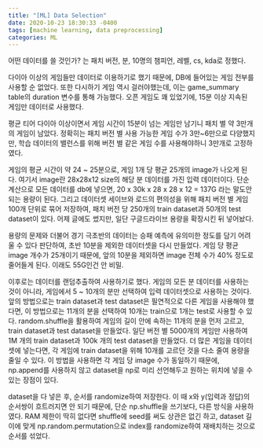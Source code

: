 ```yaml
---
title: "[ML] Data Selection"
date: 2020-10-23 18:30:33 -0400
tags: [machine learning, data preprocessing]
categories: ML
---
```


어떤 데이터를 쓸 것인가? 는 패치 버전, 분, 10명의 챔피언, 레벨, cs, kda로 정했다.

다이아 이상의 게임들만 데이터로 이용하기로 했기 때문에, DB에 들어있는 게임 전부를 사용할 순 없었다.
또한 다시하기 게임 역시 걸러야했는데, 이는 game_summary table의 duration 변수를 통해 가능했다.
오픈 게임도 꽤 있었기에, 15분 이상 지속된 게임만 데이터로 사용했다.

평균 티어 다이아 이상이면서 게임 시간이 15분이 넘는 게임만 남기니 패치 별 약 3만개의 게임이 남았다.
정확히는 패치 버전 별 사용 가능한 게임 수가 3만~6만으로 다양했지만,
학습 데이터의 밸런스를 위해 버전 별 같은 게임 수를 사용해야하니 3만개로 고정하였다.

게임의 평균 시간이 약 24 ~ 25분으로, 게임 1개 당 평균 25개의 image가 나오게 된다.
여기서 image란 28x28x12 size의 해당 분 데이터를 가진 입력 데이터이다.
단순 계산으로 모든 데이터를 db에 넣으면, 20 x 30k x 28 x 28 x 12 = 137G 라는 말도안되는 용량이 된다.
그리고 데이터셋 세이브와 로드의 편의성을 위해 패치 버전 별 게임 100개 단위로 묶어 저장하여,
패치 버전 당 250개의 train dataset과 50개의 test dataset이 있다.
어제 글에도 썼지만, 일단 구글드라이브 용량을 확장시킨 뒤 넣어놨다.

용량의 문제와 더불어 경기 극초반의 데이터는 승패 예측에 유의미한 정도를 담기 어려울 수 있다 판단하여,
초반 10분을 제외한 데이터셋을 다시 만들었다.
게임 당 평균 image 개수가 25개이기 때문에, 앞의 10분을 제외하면 image 전체 수가 40% 정도로 줄어들게 된다.
이래도 55G인건 안 비밀.

이후로는 데이터를 랜덤추출하여 사용하기로 했다.
게임의 모든 분 데이터를 사용하는 것이 아니라, 게임에서 5 ~ 10개의 분만 선택하여 입력 데이터셋으로 사용하는 것이다.
앞의 방법으로는 train dataset과 test dataset은 필연적으로 다른 게임을 사용해야 했다면,
이 방법으로는 11개의 분을 선택하여 10개는 train으로 1개는 test로 사용할 수 있다.
random.shuffle을 활용하여 게임의 길이 안에 속하는 11개의 분을 먼저 고르고, train dataset과 test dataset을 만들었다.
일단 버전 별 5000개의 게임만 사용하여 1M 개의 train dataset과 100k 개의 test dataset을 만들었다.
더 많은 게임을 데이터셋에 넣는다면, 각 게임에 train dataset을 위해 10개를 고르던 것을 다소 줄여 용량을 줄일 수 있다.
이 방법을 사용하면 각 게임 당 image 수가 동일하기 때문에,
np.append를 사용하지 않고 dataset을 np로 미리 선언해두고 원하는 위치에 넣을 수 있는 장점이 있다.

dataset을 다 넣은 후, 순서를 randomize하여 저장한다.
이 때 x와 y(입력과 정답)의 순서쌍이 흐트러지면 안 되기 때문에, 단순 np.shuffle을 쓰기보다, 다른 방식을 사용하였다.
RAM 제한이 딱히 없다면 shuffle에 seed를 써도 상관은 없긴 하고,
dataset 길이에 맞게 np.random.permutation으로 index를 randomize하여 재배치하는 것으로 순서를 섞었다.
